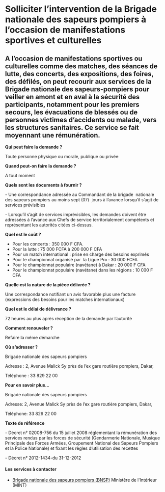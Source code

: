 # Solliciter l’intervention de la Brigade nationale des sapeurs pompiers à l’occasion de manifestations sportives et culturelles

A l’occasion de manifestations sportives ou culturelles comme des matches, des séances de lutte, des concerts, des expositions, des foires, des défilés, on peut recourir aux services de la Brigade nationale des sapeurs-pompiers pour veiller en amont et en aval à la sécurité des participants, notamment pour les premiers secours, les évacuations de blessés ou de personnes victimes d’accidents ou malade, vers les structures sanitaires. Ce service se fait moyennant une rémunération.
---------------------------------------------------------------------------------------------------------------------------------------------------------------------------------------------------------------------------------------------------------------------------------------------------------------------------------------------------------------------------------------------------------------------------------------------------------------------------------------------------

**Qui peut faire la demande ?**

Toute personne physique ou morale, publique ou privée

**Quand peut-on faire la demande ?**

A tout moment

**Quels sont les documents à fournir ?**

\- Une correspondance adressée au Commandant de la brigade  nationale des sapeurs pompiers au moins sept (07)  jours à l’avance lorsqu’il s’agit de services prévisibles

\- Lorsqu’il s’agit de services imprévisibles, les demandes doivent être adressées à l’avance aux Chefs de service territorialement compétents et représentant les autorités citées ci-dessus.

**Quel est le coût ?**

*   Pour les concerts : 350 000 F CFA.
*   Pour la lutte : 75 000 FCFA à 200 000 F CFA
*   Pour un match international : prise en charge des besoins exprimés
*   Pour le championnat organisé par  la Ligue Pro : 30 000 FCFA
*   Pour le championnat populaire (navétane) à Dakar : 20 000 F CFA
*   Pour le championnat populaire (navétane) dans les régions : 10 000 F CFA

**Quelle est la nature de la pièce délivrée ?**

Une correspondance notifiant un avis favorable plus une facture (expressions des besoins pour les matches internationaux)

**Quel est le délai de délivrance ?**

72 heures au plus après réception de la demande par l’autorité

**Comment renouveler ?**

Refaire la même démarche

**Où s’adresser ?**

Brigade nationale des sapeurs pompiers

Adresse : 2, Avenue Malick Sy près de l’ex gare routière pompiers, Dakar,

Téléphone : 33 829 22 00

**Pour en savoir plus…**

Brigade nationale des sapeurs pompiers

Adresse: 2, Avenue Malick Sy près de l’ex gare routière pompiers, Dakar,

Téléphone: 33 829 22 00

**Texte de référence**

\- Décret n° 02008-756 du 15 juillet 2008 réglementant la rémunération des services rendus par les forces de sécurité (Gendarmerie Nationale, Musique Principale des Forces Armées, Groupement National des Sapeurs Pompiers et la Police Nationale) et fixant les règles d’utilisation des recettes

\- Décret n° 2012-1434-du 31-12-2012

#### Les services à contacter

*   [Brigade nationale des sapeurs pompiers (BNSP)](../../../services/brigade-nationale-des-sapeurs-pompiers-bnsp.md) Ministère de l'Intérieur (MINT)